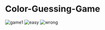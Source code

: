 # Color-Guessing-Game
![game1](https://user-images.githubusercontent.com/63976255/125963049-bd761a0e-f1ca-4d3a-b619-18b058535d67.png)
![easy](https://user-images.githubusercontent.com/63976255/125963592-74135f99-9635-45b5-b739-f1be22f08250.png)
![wrong](https://user-images.githubusercontent.com/63976255/125943461-39d5492b-ca59-4036-8f1a-928380b6af1f.png)
